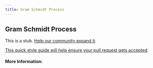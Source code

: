 ```yaml
---
title: Gram Schmidt Process
---
```


## Gram Schmidt Process

This is a stub. [Help our community expand it](https://github.com/freeCodeCamp/guide-articles/tree/master/articles/Math/Gram-Schmidt-Process/index.md).

[This quick style guide will help ensure your pull request gets accepted](https://github.com/freeCodeCamp/guide-articles/blob/master/README.md).

<!-- The article goes here, in GitHub-flavored Markdown. Feel free to add YouTube videos, images, and CodePen/JSBin embeds  -->

#### More Information:
<!-- Please add any articles you think might be helpful to read before writing the article -->


